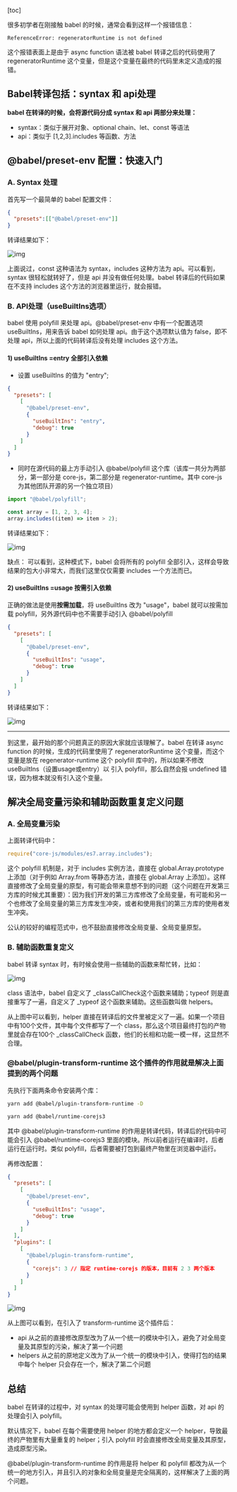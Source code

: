 [toc]

很多初学者在刚接触 babel 的时候，通常会看到这样一个报错信息：

```text
ReferenceError: regeneratorRuntime is not defined
```

这个报错表面上是由于 async function 语法被 babel 转译之后的代码使用了 regeneratorRuntime 这个变量，但是这个变量在最终的代码里未定义造成的报错。



## Babel转译包括：syntax 和 api处理

**babel 在转译的时候，会将源代码分成 syntax 和 api 两部分来处理：**

- syntax：类似于展开对象、optional chain、let、const 等语法
- api：类似于 [1,2,3].includes 等函数、方法

## @babel/preset-env 配置：快速入门

### A. Syntax 处理

首先写一个最简单的 babel 配置文件：

```json
{
  "presets":[["@babel/preset-env"]]
}
```

转译结果如下：

![img](images/v2-a01ae74d4ebe11010e44742341c5925f_1440w.png)

上面说过，const 这种语法为 syntax，includes 这种方法为 api。可以看到，syntax 很轻松就转好了，但是 api 并没有做任何处理。babel 转译后的代码如果在不支持 includes 这个方法的浏览器里运行，就会报错。

### B.  API处理（useBuiltIns选项）

babel 使用 polyfill 来处理 api。@babel/preset-env 中有一个配置选项 useBuiltIns，用来告诉 babel 如何处理 api。由于这个选项默认值为 false，即不处理 api，所以上面的代码转译后没有处理 includes 这个方法。

#### 1)   useBuiltIns =entry 全部引入依赖

* 设置 useBuiltIns 的值为 "entry";

```json
{
  "presets": [
    [
      "@babel/preset-env",
      {
        "useBuiltIns": "entry",
        "debug": true
      }
    ]
  ]
}
```

* 同时在源代码的最上方手动引入 @babel/polyfill 这个库（该库一共分为两部分，第一部分是 core-js，第二部分是 regenerator-runtime。其中 core-js 为其他团队开源的另一个独立项目）

```javascript
import "@babel/polyfill";

const array = [1, 2, 3, 4];
array.includes((item) => item > 2);
```

转译结果如下：

![img](images/v2-bc47de51f755a3188f9454a31e888a1c_1440w.jpg)

缺点： 可以看到，这种模式下，babel 会将所有的 polyfill 全部引入，这样会导致结果的包大小非常大，而我们这里仅仅需要 includes 一个方法而已。

#### 2)   useBuiltIns =usage 按需引入依赖

正确的做法是使用**按需加载**，将 useBuiltIns 改为 "usage"，babel 就可以按需加载 polyfill，另外源代码中也不需要手动引入 @babel/polyfill

```json
{
  "presets": [
    [
      "@babel/preset-env",
      {
        "useBuiltIns": "usage",
        "debug": true
      }
    ]
  ]
}
```

转译结果如下：

![img](images/v2-d6bdaeadfe07f88885881a210e2b168e_1440w.jpg)

------

到这里，最开始的那个问题真正的原因大家就应该理解了。babel 在转译 async function 的时候，生成的代码里使用了 regeneratorRuntime 这个变量，而这个变量是放在 regenerator-runtime 这个 polyfill 库中的，所以如果不修改 useBuiltIns（设置usage或entry）以 引入 polyfill，那么自然会报 undefined 错误，因为根本就没有引入这个变量。

## 解决全局变量污染和辅助函数重复定义问题

### A. 全局变量污染

上面转译代码中：

```javascript
require("core-js/modules/es7.array.includes");
```

这个 polyfill 机制是，对于 includes 实例方法，直接在 global.Array.prototype 上添加（对于例如 Array.from 等静态方法，直接在 global.Array 上添加）。这样直接修改了全局变量的原型，有可能会带来意想不到的问题（这个问题在开发第三方库的时候尤其重要）：因为我们开发的第三方库修改了全局变量，有可能和另一个也修改了全局变量的第三方库发生冲突，或者和使用我们的第三方库的使用者发生冲突。

公认的较好的编程范式中，也不鼓励直接修改全局变量、全局变量原型。

### B. 辅助函数重复定义

babel 转译 syntax 时，有时候会使用一些辅助的函数来帮忙转，比如：

![img](images/v2-606f7324d7abea0c79f4cd027d37527a_1440w.jpg)

class 语法中，babel 自定义了 _classCallCheck这个函数来辅助；typeof 则是直接重写了一遍，自定义了 _typeof 这个函数来辅助。这些函数叫做 helpers。

从上图中可以看到，helper 直接在转译后的文件里被定义了一遍。如果一个项目中有100个文件，其中每个文件都写了一个 class，那么这个项目最终打包的产物里就会存在100个 _classCallCheck 函数，他们的长相和功能一模一样，这显然不合理。

### @babel/plugin-transform-runtime 这个插件的作用就是解决上面提到的两个问题

先执行下面两条命令安装两个库：

```bash
yarn add @babel/plugin-transform-runtime -D

yarn add @babel/runtime-corejs3
```

其中 @babel/plugin-transform-runtime 的作用是转译代码，转译后的代码中可能会引入 @babel/runtime-corejs3 里面的模块。所以前者运行在编译时，后者运行在运行时。类似 polyfill，后者需要被打包到最终产物里在浏览器中运行。

再修改配置：

```json
{
  "presets": [
    [
      "@babel/preset-env",
      {
        "useBuiltIns": "usage",
        "debug": true
      }
    ]
  ],
  "plugins": [
    [
      "@babel/plugin-transform-runtime",
      {
        "corejs": 3 // 指定 runtime-corejs 的版本，目前有 2 3 两个版本
      }
    ]
  ]
}
```

![img](images/v2-ffc2d257ed64c136a04d9610fa4bfae8_1440w.jpg)

从上图可以看到，在引入了 transform-runtime 这个插件后：

- api 从之前的直接修改原型改为了从一个统一的模块中引入，避免了对全局变量及其原型的污染，解决了第一个问题
- helpers 从之前的原地定义改为了从一个统一的模块中引入，使得打包的结果中每个 helper 只会存在一个，解决了第二个问题

## 总结

babel 在转译的过程中，对 syntax 的处理可能会使用到 helper 函数，对 api 的处理会引入 polyfill。

默认情况下，babel 在每个需要使用 helper 的地方都会定义一个 helper，导致最终的产物里有大量重复的 helper；引入 polyfill 时会直接修改全局变量及其原型，造成原型污染。

@babel/plugin-transform-runtime 的作用是将 helper 和 polyfill 都改为从一个统一的地方引入，并且引入的对象和全局变量是完全隔离的，这样解决了上面的两个问题。